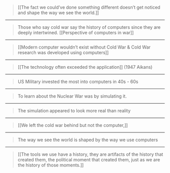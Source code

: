 

> [[The fact we could’ve done something different doesn’t get noticed and shape the way we see the world.]] 

--- 

>Those who say cold war say the history of computers since they are deeply intertwined.
[[Perspective of computers in war]] 

---

> [[Modern computer wouldn’t exist without Cold War & Cold War research was developed using computers]] 

---

> [[The technology often exceeded the application]] (1947 Aikans)

---

>US Military invested the most into computers in 40s - 60s

---

> To learn about the Nuclear War was by simulating it.

--- 

> The simulation appeared to look more real than reality

---

>[[We left the cold war behind but not the computer,]]

---

>The way we see the world is shaped by the way we use computers

---
>[[The tools we use have a history, they are artifacts of the history that created them, the political moment that created them, just as we are the history of those moments.]] 